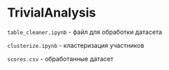 # TrivialAnalysis

`table_cleaner.ipynb` - файл для обработки датасета

`clusterize.ipynb` - кластеризация участников

`scores.csv` - обработанные датасет
